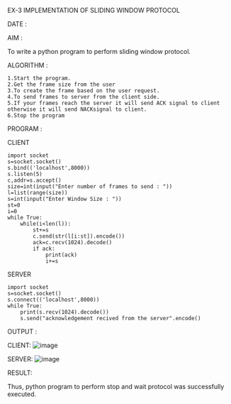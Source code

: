 EX-3 IMPLEMENTATION OF SLIDING WINDOW PROTOCOL

DATE :

AIM :

To write a python program to perform sliding window protocol.

ALGORITHM :

    1.Start the program.
    2.Get the frame size from the user
    3.To create the frame based on the user request.
    4.To send frames to server from the client side.
    5.If your frames reach the server it will send ACK signal to client otherwise it will send NACKsignal to client.
    6.Stop the program

PROGRAM :

CLIENT

    import socket
    s=socket.socket()
    s.bind(('localhost',8000))
    s.listen(5)
    c,addr=s.accept()
    size=int(input("Enter number of frames to send : "))
    l=list(range(size))
    s=int(input("Enter Window Size : "))
    st=0
    i=0
    while True:
        while(i<len(l)):
            st+=s
            c.send(str(l[i:st]).encode())
            ack=c.recv(1024).decode()
            if ack:
                print(ack)
                i+=s

SERVER

    import socket
    s=socket.socket()
    s.connect(('localhost',8000))
    while True:
        print(s.recv(1024).decode())
        s.send("acknowledgement recived from the server".encode()
        
        
OUTPUT :

CLIENT:
![image](https://github.com/Sindhuja9585/EX-3/assets/122860624/9883f30e-f736-4f40-88c2-96622746b7f5)

SERVER:
![image](https://github.com/Sindhuja9585/EX-3/assets/122860624/9f36672c-5f97-4af1-b5d1-7ec7652fc5a2)


RESULT:

Thus, python program to perform stop and wait protocol was successfully executed.

